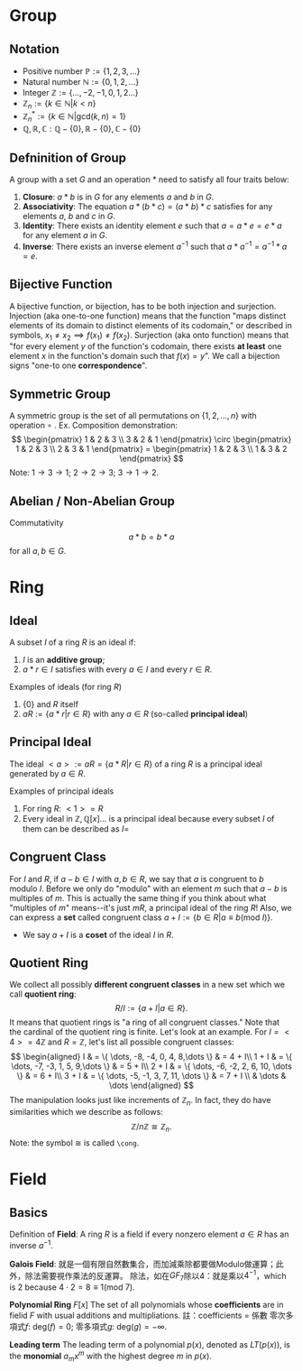 # Group
## Notation
- Positive number $\mathbb{P}:=\{ 1,2,3,\dots \}$
- Natural number $\mathbb{N}:=\{ 0,1,2,\dots \}$
- Integer $\mathbb{Z}:=\{ \dots,-2,-1,0,1,2\dots \}$
- $\mathbb{Z}_{n}:=\{ k\in\mathbb{N}|k<n \}$
- ${\mathbb{Z}_{n}}^{*}:=\{ k\in\mathbb{N}|\text{gcd}(k, n) = 1 \}$
- $\mathbb Q, \mathbb R, \mathbb C: \mathbb Q - \{ 0 \}, \mathbb{R} - \{ 0 \}, \mathbb{C} - \{ 0 \}$
## Defninition of Group
A group with a set $G$ and an operation $*$ need to satisfy all four traits below:
1. **Closure**: $a * b$ is in $G$ for any elements $a$ and $b$ in $G$.
2. **Associativity**: The equation $a*(b*c)=(a*b)*c$ satisfies for any elements $a$, $b$ and $c$ in $G$.
3. **Identity**: There exists an identity element $e$ such that $a=a*e=e*a$ for any element $a$ in $G$.
4. **Inverse**: There exists an inverse element $a^{-1}$ such that $a * a^{-1}=a^{-1}*a=e$.

## Bijective Function
A bijective function, or bijection, has to be both injection and surjection.
Injection (aka one-to-one function) means that the function "maps distinct elements of its domain to distinct elements of its codomain," or described in symbols, $x_{1}\ne x_{2} \implies f(x_{1}) \ne f(x_{2})$.
Surjection (aka onto function) means that "for every element $y$ of the function's codomain, there exists **at least** one element $x$ in the function's domain such that $f(x)=y$".
We call a bijection signs "one-to one **correspondence**".

## Symmetric Group
A symmetric group is the set of all permutations on $\{ 1,2,\dots,n \}$ with operation $\circ$ .
Ex. Composition demonstration:
$$
\begin{pmatrix}
1 & 2 & 3 \\
3  & 2 & 1
\end{pmatrix} \circ \begin{pmatrix}
1 & 2 & 3 \\
2 & 3 & 1
\end{pmatrix} = \begin{pmatrix}
1 & 2 & 3 \\
1 & 3 & 2
\end{pmatrix}
$$
Note: $1\to 3 \to 1$; $2 \to 2 \to 3$; $3 \to 1 \to 2$.

## Abelian / Non-Abelian Group
Commutativity
$$
a*b = b*a
$$
for all $a,b \in G$.
# Ring
## Ideal
A subset $I$ of a ring $R$ is an ideal if:
1. $I$ is an **additive group**;
2. $a*r\in I$ satisfies with every $a \in I$ and every $r \in R$.

Examples of ideals (for ring $R$)
1. $\{ 0 \}$ and $R$ itself
2. $aR:=\{ a*r|r\in R \}$ with any $a \in R$ (so-called **principal ideal**)
## Principal Ideal
The ideal ${<a> := aR = \{ a* R | r \in R \}}$ of a ring $R$ is a principal ideal generated by $a \in R$.

Examples of principal ideals
1. For ring $R$: ${<1> = R}$
2. Every ideal in $\mathbb{Z}, \mathbb{Q}[x]\dots$ is a principal ideal because every subset $I$ of them can be described as ${I = }$

## Congruent Class
For $I$ and $R$, if ${a - b \in I}$ with ${a, b \in R}$, we say that $a$ is congruent to $b$ modulo $I$. 
Before we only do "modulo" with an element $m$ such that ${ a- b}$ is multiples of $m$. This is actually the same thing if you think about what "multiples of $m$" means--it's just $mR$, a principal ideal of the ring $R$!
Also, we can express a **set** called congruent class $a+I:=\{  b \in R | a \equiv b ( \text{mod }I ) \}$.
- We say $a + I$ is a **coset** of the ideal $I$ in $R$.

## Quotient Ring
We collect all possibly **different congruent classes** in a new set which we call **quotient ring**:
$$
R / I := \{ a + I | a \in R \}.
$$
It means that quotient rings is "a ring of all congruent classes."
Note that the cardinal of the quotient ring is finite. Let's look at an example.
For ${I= <4> = 4\mathbb{Z}}$ and $R = \mathbb{Z}$, let's list all possible congruent classes:
$$
\begin{aligned}
 I & = \{ \dots, -8, -4, 0, 4, 8,\dots \}  & = 4 + I\\
 1 + I & = \{  \dots, -7, -3, 1, 5, 9,\dots \}  & = 5 + I\\
 2 + I  & = \{ \dots, -6, -2, 2, 6, 10, \dots \}  & = 6 + I\\
 3 + I  & = \{ \dots, -5, -1, 3, 7, 11, \dots \} & = 7 + I \\
 & \dots & \dots
\end{aligned}
$$
The manipulation looks just like increments of $\mathbb{Z}_{n}$. In fact, they do have similarities which we describe as follows:
$$
\mathbb{Z} / n\mathbb{Z} \cong \mathbb{Z}_{n}.
$$
Note: the symbol $\cong$ is called `\cong`.

# Field
## Basics
Definition of **Field**: A ring $R$ is a field if every nonzero element $a \in R$ has an inverse $a^{-1}$.

**Galois Field**: 就是一個有限自然數集合，而加減乘除都要做Modulo做運算；此外，除法需要視作乘法的反運算。
除法，如在$GF_{7}$除以4：就是乘以$4^{-1}$，which is 2 because $4\cdot 2=8\equiv 1( \text{mod }7 )$.

**Polynomial Ring** $F[x]$
The set of all polynomials whose **coefficients** are in fielid $F$ with usual additions and multipliations.
註：coefficients = 係數
零次多項式$f$: $\text{deg}(f) = 0$; 零多項式$g$: $\text{deg}(g)=-\infty$.

**Leading term**
The leading term of a polynomial $p(x)$, denoted as $LT(p(x))$, is the **monomial** $a_{m}x^{m}$ with the highest degree $m$ in $p(x)$.


